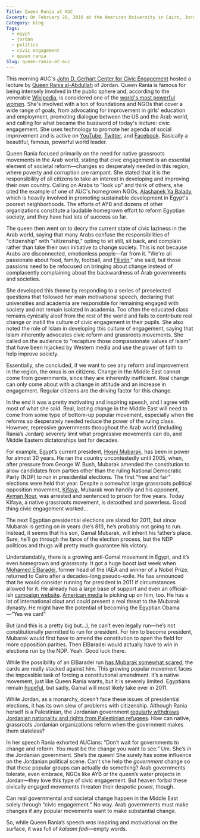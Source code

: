 ```yaml
---
Title: Queen Rania at AUC
Excerpt: On February 28, 2010 at the American University in Cairo, Jordan's Queen Rania gave a speech on the importance of civic engagement in the Arab world. While her idea that regular citizens need to be more involved in government, the hardhanded policies of Arab governments make it almost impossible for that to happen.
Category: blog
Tags: 
  - egypt
  - jordan
  - politics
  - civic engagement
  - queen rania
Slug: queen-rania-at-auc
---
```



This morning AUC's [John D. Gerhart Center for Civic Engagement][gerhart] hosted a lecture by [Queen Rania al-Abdullah][rania-hp] of Jordan. Queen Rania is famous for being intensely involved in the public sphere and, according to the venerable [Wikipedia][rania-wp], is considered one of the [world's most powerful women][forbes]. She's involved with a ton of foundations and NGOs that cover a wide range of goals, from advocating for improvement in girls' education and employment, promoting dialogue between the US and the Arab world, and calling for what became the buzzword of today's lecture: civic engagement. She uses technology to promote her agenda of social improvement and is active on [YouTube][rania-yt], [Twitter][rania-twitter], and [Facebook][rania-fb]. Basically a beautiful, famous, powerful world leader.

Queen Rania focused primarily on the need for native grassroots movements in the Arab world, stating that civic engagement is an essential element of societal reform—changes so desperately needed in this region, where poverty and corruption are rampant. She stated that it is the responsibility of all citizens to take an interest in developing and improving their own country. Calling on Arabs to "look up" and think of others, she cited the example of one of AUC's homegrown NGOs, [Alashanek Ya Balady][ayb], which is heavily involved in promoting sustainable development in Egypt's poorest neighborhoods. The efforts of AYB and dozens of other organizations constitute a laudable homegrown effort to reform Egyptian society, and they have had lots of success so far. 

The queen then went on to decry the current state of civic laziness in the Arab world, saying that many Arabs confuse the responsibilities of "citizenship" with "sitizenship," opting to sit still, sit back, and complain rather than take their own initiative to change society. This is not because Arabs are disconnected, emotionless people—far from it. "We're all passionate about food, family, football, and [Filistin][filistin]," she said, but those passions need to be refocused on bringing about change instead of complacently complaining about the backwardness of Arab governments and societies. 

She developed this theme by responding to a series of preselected questions that followed her main motivational speech, declaring that universities and academia are responsible for remaining engaged with society and not remain isolated in academia. Too often the educated class remains cynically aloof from the rest of the world and fails to contribute real change or instill the culture of civic engagement in their pupils. She also noted the role of Islam in developing this culture of engagement, saying that Islam inherently advocates civic reform and grassroots movements. She called on the audience to "recapture those compassionate values of Islam" that have been hijacked by Western media and use the power of faith to help improve society.

Essentially, she concluded, if we want to see any reform and improvement in the region, the onus is on citizens. Change in the Middle East cannot come from governments, since they are inherently inefficient. Real change can only come about with a change in attitude and an increase in engagement. Regular citizens are the driving factor for this change.

In the end it was a pretty motivating and inspiring speech, and I agree with most of what she said. Real, lasting change in the Middle East will need to come from some type of bottom-up popular movement, especially when the reforms so desperately needed reduce the power of the ruling class. However, repressive governments throughout the Arab world (including Rania’s Jordan) severely limit what progressive movements can do, and Middle Eastern dictatorships last for decades. 

For example, Egypt’s current president, [Hosni Mubarak][mubarak], has been in power for almost 30 years. He ran the country uncontestedly until 2005, when, after pressure from George W. Bush,  Mubarak amended the constitution to allow candidates from parties other than the ruling National Democratic Party (NDP) to run in presidential elections. The first “free and fair” elections were held that year. Despite a somewhat large grassroots political opposition movement, [Kifaya][kifaya], Mubarak won handily and his opponent, [Ayman Nour][nour], was arrested and sentenced to prison for five years. Today Kifaya, a native grassroots movement, is detoothed and powerless. Good thing civic engagement worked…

The next Egyptian presidential elections are slated for 2011, but since Mubarak is getting on in years (he’s 81!), he’s probably not going to run. Instead, it seems that his son, Gamal Mubarak, will inherit his father’s place. Sure, he’ll go through the farce of the election process, but the NDP politicos and thugs will pretty much guarantee his victory.

Understandably, there is a growing anti-Gamal movement in Egypt, and it’s even homegrown and grassrooty. It got a huge boost last week when [Mohamed ElBaradei][elbaradei], former head of the IAEA and winner of a Nobel Prize, returned to Cairo after a decades-long pseudo-exile. He has announced that he would consider running for president in 2011 if circumstances allowed for it. He already has a large base of support and even an official-ish [campaign website][ebcampaign]. [American media][npr] is picking up on him, too. He has a lot of international clout and could present a real threat to the Mubarak dynasty. He might have the potential of becoming the Egyptian Obama—“Yes we can!”

But (and this is a pretty big but…), he can’t even legally run—he’s not constitutionally permitted to run for president. For him to become president, Mubarak would first have to amend the constitution to open the field for more opposition parities. Then ElBaradei would actually have to win in elections run by the NDP. Yeah. Good luck there. 

While the possibility of an ElBaradei run [has Mubarak somewhat scared][baheyya], the cards are really stacked against him. This growing popular movement faces the impossible task of forcing a constitutional amendment. It’s a native movement, just like Queen Rania wants, but it is severely limited. Egyptians remain [hopeful][zeinobia], but sadly, Gamal will most likely take over in 2011. 

While Jordan, as a monarchy, doesn’t face these issues of presidential elections, it has its own slew of problems with citizenship. Although Rania herself is a Palestinian, the Jordanian government [regularly withdraws Jordanian nationality and rights from Palestinian refugees][hrw]. How can native, grassroots Jordanian organizations reform when the government makes them stateless? 

In her speech Rania exhorted AUCians: “Don’t wait for governments to change and reform. *You* must be the change you want to see.” Um. She’s *in* the Jordanian government. She’s the queen! She surely has some influence on the Jordanian political scene. Can’t she help the *government* change so that these popular groups can actually do something? Arab governments tolerate, even embrace, NGOs like AYB or the queen’s water projects in Jordan—they love this type of civic engagement. But heaven forbid these civically engaged movements threaten their despotic power, though. 

Can real governmental and societal change happen in the Middle East solely through “civic engagement.” No way. Arab governments must make changes if any popular movements want to make substantial change.

So, while Queen Rania’s speech *was* inspiring and motivational on the surface, it was full of *kalaam fadi*—empty words.  

[gerhart]: https://business.aucegypt.edu/research/centers/gerhart "Gerhart Center"
[rania-wp]: http://en.wikipedia.org/wiki/Queen_Rania_of_Jordan
[rania-hp]: http://www.queenrania.jo/
[rania-twitter]: http://twitter.com/QueenRania
[rania-fb]: http://www.facebook.com/QueenRania
[forbes]: http://www.forbes.com/lists/2009/11/power-women-09_Queen-Rania_VZPS.html
[rania-yt]: http://www.youtube.com/user/QueenRania
[ayb]: http://www.ayb-sd.org/#history
[filistin]: http://en.wikipedia.org/wiki/Palestinian_territories
[mubarak]: http://en.wikipedia.org/wiki/Hosni_Mubarak
[nour]: http://en.wikipedia.org/wiki/Ayman_Nour
[kifaya]: http://news.bbc.co.uk/2/hi/middle_east/4709011.stm
[gamal]: http://en.wikipedia.org/wiki/Gamal_Mubarak
[elbaradei]: http://en.wikipedia.org/wiki/Mohamed_ElBaradei
[ebcampaign]: http://www.elbaradei2011.com/
[npr]: http://www.npr.org/templates/story/story.php?storyId=124087093&ft=1&f=1009
[baheyya]: http://baheyya.blogspot.com/2010/02/wildcard_25.html
[zeinobia]: http://egyptianchronicles.blogspot.com/2010/02/elbaradei-let-keep-him-hope.html
[hrw]: http://www.hrw.org/en/news/2010/02/01/jordan-stop-withdrawing-nationality-palestinian-origin-citizens
